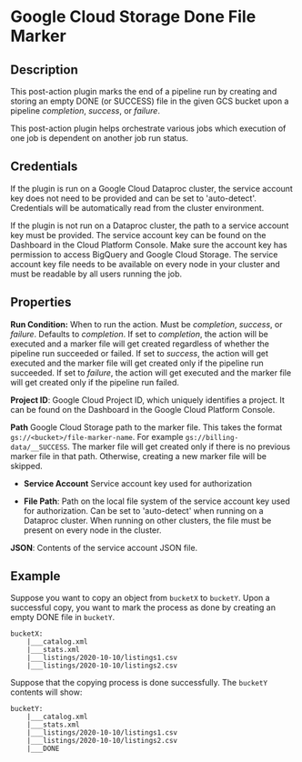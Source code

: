 # Google Cloud Storage Done File Marker

Description
-----------
This post-action plugin marks the end of a pipeline run by creating and storing an empty DONE (or SUCCESS) file in the 
given GCS bucket upon a pipeline *completion*, *success*, or *failure*.

This post-action plugin helps orchestrate various jobs which execution of one job is dependent on another job run 
status.

Credentials
-----------
If the plugin is run on a Google Cloud Dataproc cluster, the service account key does not need to be
provided and can be set to 'auto-detect'.
Credentials will be automatically read from the cluster environment.

If the plugin is not run on a Dataproc cluster, the path to a service account key must be provided.
The service account key can be found on the Dashboard in the Cloud Platform Console.
Make sure the account key has permission to access BigQuery and Google Cloud Storage.
The service account key file needs to be available on every node in your cluster and
must be readable by all users running the job.

Properties
----------
**Run Condition:** When to run the action. Must be *completion*, *success*, or *failure*. Defaults to *completion*.
If set to *completion*, the action will be executed and a marker file will get created regardless of whether the
 pipeline run succeeded or failed.
If set to *success*, the action will get executed and the marker file will get created only if the pipeline run
 succeeded.
If set to *failure*, the action will get executed and the marker file will get created only if the pipeline run
 failed.

**Project ID**: Google Cloud Project ID, which uniquely identifies a project.
It can be found on the Dashboard in the Google Cloud Platform Console.

**Path** Google Cloud Storage path to the marker file. This takes the format `gs://<bucket>/file-marker-name`. 
For example `gs://billing-data/__SUCCESS`. The marker file will get created only if there is no previous marker file
 in that path. Otherwise, creating a new marker file will be skipped. 

* **Service Account**  Service account key used for authorization

* **File Path**: Path on the local file system of the service account key used for
authorization. Can be set to 'auto-detect' when running on a Dataproc cluster.
When running on other clusters, the file must be present on every node in the cluster.

**JSON**: Contents of the service account JSON file.

Example
-------
Suppose you want to copy an object from `bucketX` to `bucketY`. Upon a successful copy, you want to mark the process as 
done by creating an empty DONE file in `bucketY`.  

```
bucketX:
    |___catalog.xml
    |___stats.xml
    |___listings/2020-10-10/listings1.csv
    |___listings/2020-10-10/listings2.csv
```  

Suppose that the copying process is done successfully. The `bucketY` contents will show:

```
bucketY:
    |___catalog.xml
    |___stats.xml
    |___listings/2020-10-10/listings1.csv
    |___listings/2020-10-10/listings2.csv
    |___DONE
```  
